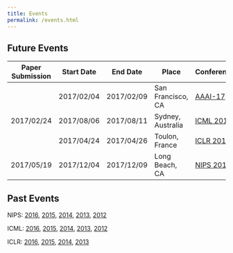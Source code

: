 ```yaml
---
title: Events
permalink: /events.html
---
```

## Future Events

Paper Submission | Start Date | End Date   | Place | Conference
---------------- | ---------- | ---------- | ----- | ----------
                 | 2017/02/04 | 2017/02/09 | San Francisco, CA | [AAAI-17](http://www.aaai.org/Conferences/AAAI/aaai17.php)
2017/02/24       | 2017/08/06 | 2017/08/11 | Sydney, Australia | [ICML 2017](https://2017.icml.cc/)
                 | 2017/04/24 | 2017/04/26 | Toulon, France    | [ICLR 2017](http://www.iclr.cc/doku.php?id=ICLR2017:main&redirect=1)
2017/05/19       | 2017/12/04 | 2017/12/09 | Long Beach, CA    | [NIPS 2017](https://nips.cc/Conferences/2017)

## Past Events

NIPS: [2016](https://nips.cc/Conferences/2016), [2015](https://nips.cc/Conferences/2015), [2014](https://nips.cc/Conferences/2014), [2013](https://nips.cc/Conferences/2013), [2012](https://nips.cc/Conferences/2012)

ICML: [2016](http://icml.cc/2016/), [2015](http://icml.cc/2015/), [2014](http://icml.cc/2014/), [2013](http://icml.cc/2013/), [2012](http://icml.cc/2012/)

ICLR: [2016](http://www.iclr.cc/doku.php?id=iclr2016:main), [2015](http://www.iclr.cc/doku.php?id=iclr2015:main), [2014](http://www.iclr.cc/doku.php?id=iclr2014:start), [2013](https://sites.google.com/site/representationlearning2013/)
